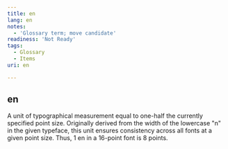 ```yaml
---
title: en
lang: en
notes:
  - 'Glossary term; move candidate'
readiness: 'Not Ready'
tags:
  - Glossary
  - Items
uri: en

---
```

## en

A unit of typographical measurement equal to one-half the currently specified point size. Originally derived from the width of the lowercase "n" in the given typeface, this unit ensures consistency across all fonts at a given point size. Thus, 1 en in a 16-point font is 8 points.

